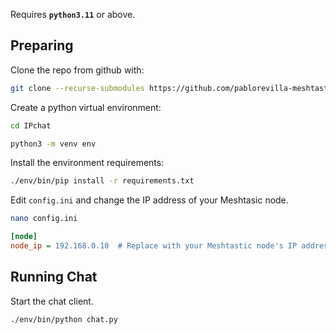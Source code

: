 Requires **`python3.11`** or above.

## Preparing

Clone the repo from github with:
``` bash 
git clone --recurse-submodules https://github.com/pablorevilla-meshtastic/IPchat.git
```
Create a python virtual environment:
``` bash
cd IPchat
```
``` bash
python3 -m venv env
```
Install the environment requirements:
``` bash
./env/bin/pip install -r requirements.txt
```
 Edit `config.ini` and change the IP address of your Meshtasic node.
 ```bash
 nano config.ini
 ``` 
```ini
[node]
node_ip = 192.168.0.10  # Replace with your Meshtastic node's IP address
```

## Running Chat
Start the chat client.
``` bash
./env/bin/python chat.py
```